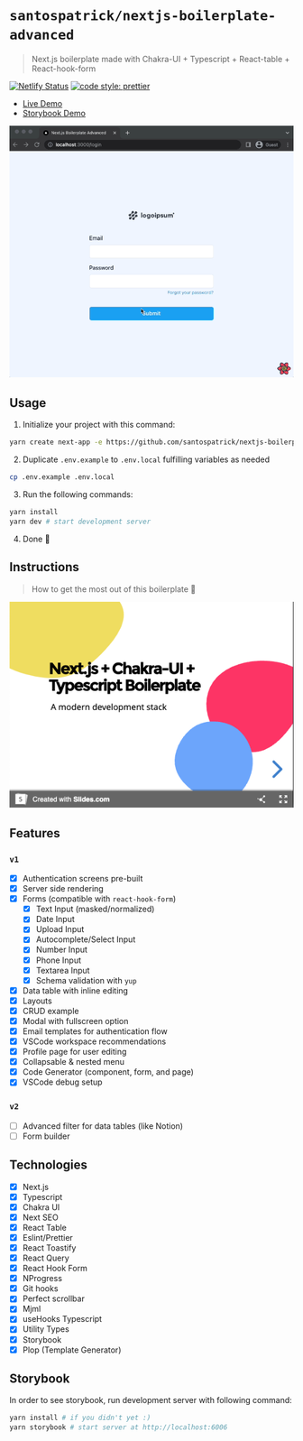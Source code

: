 # `santospatrick/nextjs-boilerplate-advanced`
> Next.js boilerplate made with Chakra-UI + Typescript + React-table + React-hook-form

[![Netlify Status](https://api.netlify.com/api/v1/badges/0e6e63e0-f1fe-44f0-baf2-253db63e4d79/deploy-status)](https://app.netlify.com/sites/magnificent-sfogliatella-ad53dd/deploys)
[![code style: prettier](https://img.shields.io/badge/code_style-prettier-ff69b4.svg)](https://github.com/prettier/prettier)

- [Live Demo](https://sample-nextjs-app.santospatrick.com)
- [Storybook Demo](https://main--62e026728257731cc216761f.chromatic.com)

<img src="docs/preview.gif" width="576" />

## Usage

1. Initialize your project with this command:

```bash
yarn create next-app -e https://github.com/santospatrick/nextjs-boilerplate-advanced
```

2. Duplicate `.env.example` to `.env.local` fulfilling variables as needed
```bash
cp .env.example .env.local
```

3. Run the following commands:
```bash
yarn install
yarn dev # start development server
```

4. Done 🎉

## Instructions
> How to get the most out of this boilerplate 🚀

[![Slides.com template presentation](docs/slides.png)](https://slides.com/santospatrick/nextjs-chakraui-typescript)

## Features

### `v1`
- [x] Authentication screens pre-built
- [x] Server side rendering
- [x] Forms (compatible with `react-hook-form`)
  - [x] Text Input (masked/normalized)
  - [x] Date Input
  - [x] Upload Input
  - [x] Autocomplete/Select Input
  - [x] Number Input
  - [x] Phone Input
  - [x] Textarea Input
  - [x] Schema validation with `yup`
- [x] Data table with inline editing
- [x] Layouts
- [x] CRUD example
- [x] Modal with fullscreen option
- [x] Email templates for authentication flow
- [x] VSCode workspace recommendations
- [x] Profile page for user editing
- [x] Collapsable & nested menu
- [x] Code Generator (component, form, and page)
- [X] VSCode debug setup

### `v2`
- [ ] Advanced filter for data tables (like Notion)
- [ ] Form builder

## Technologies
- [x] Next.js
- [x] Typescript
- [x] Chakra UI
- [x] Next SEO
- [x] React Table
- [x] Eslint/Prettier
- [x] React Toastify
- [x] React Query
- [x] React Hook Form
- [x] NProgress
- [x] Git hooks
- [x] Perfect scrollbar
- [x] Mjml
- [x] useHooks Typescript
- [x] Utility Types
- [x] Storybook
- [x] Plop (Template Generator)

## Storybook

In order to see storybook, run development server with following command:

```bash
yarn install # if you didn't yet :)
yarn storybook # start server at http://localhost:6006
```
